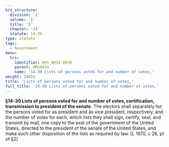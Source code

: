 ```yaml
---
hrs_structure:
  division: '1'
  volume: '1'
  title: '2'
  chapter: '14'
  statute: 14-30
type: statute
tags:
  - Government
menu:
  hrs:
    identifier: HRS_0014-0030
    parent: HRS0014
    name: '14-30 Lists of persons voted for and number of votes,'
weight: 24055
title: 'Lists of persons voted for and number of votes,'
full_title: '14-30 Lists of persons voted for and number of votes,'
---
```

**§14-30 Lists of persons voted for and number of votes, certification, transmission to president of the senate.** The electors shall separately list the persons voted for as president and as vice president, respectively, and the number of votes for each, which lists they shall sign, certify, seal, and transmit by mail, one copy to the seat of the government of the United States, directed to the president of the senate of the United States, and make such other disposition of the lists as required by law. [L 1970, c 26, pt of §2]